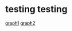 # testing testing 

[graph1](https://neonexxa.github.io/philipinterview/graph1.html)
[graph2](https://neonexxa.github.io/philipinterview/graph2.html)
